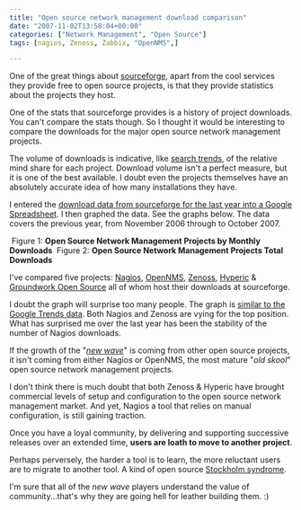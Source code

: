 ```yaml
---
title: "Open source network management download comparison"
date: "2007-11-02T13:58:04+00:00"
categories: ["Network Management", "Open Source"]
tags: [nagios, Zenoss, Zabbix, "OpenNMS",]

---
```


One of the great things about <a href="http://www.sourceforge.net/">sourceforge</a>, apart from the cool services they provide free to open source projects, is that they provide statistics about the projects they host.

One of the stats that sourceforge provides is a history of project downloads. You can't compare the stats though. So I thought it would be interesting to compare the downloads for the major open source network management projects.

The volume of downloads is indicative, like <a href="http://techteapot.com/new-wave-network-management-buzz-comparison/">search trends</a>, of the relative mind share for each project. Download volume isn't a perfect measure, but it is one of the best available. I doubt even the projects themselves have an absolutely accurate idea of how many installations they have.

I entered the <a href="https://docs.google.com/spreadsheets/d/1rWdCarr1RZ6l9aRYM0ZMah5J1_-UlIwXIk7Mr4Fok_U/pubhtml">download data from sourceforge for the last year into a Google Spreadsheet</a>. I then graphed the data. See the graphs below. The data covers the previous year, from November 2006 through to October 2007.

<img src="https://docs.google.com/spreadsheets/d/1rWdCarr1RZ6l9aRYM0ZMah5J1_-UlIwXIk7Mr4Fok_U/pubchart?oid=1&format=image" alt="" />
Figure 1: <strong>Open Source Network Management Projects by Monthly Downloads</strong>

<img src="https://docs.google.com/spreadsheets/d/1rWdCarr1RZ6l9aRYM0ZMah5J1_-UlIwXIk7Mr4Fok_U/pubchart?oid=3&format=image" alt="" />
Figure 2: <strong>Open Source Network Management Projects Total Downloads</strong>

I've compared five projects: <a href="http://www.nagios.org/">Nagios</a>, <a href="http://www.opennms.org/">OpenNMS</a>, <a href="http://www.zenoss.org/">Zenoss</a>, <a href="http://www.hyperic.com/">Hyperic</a> &amp; <a href="http://www.groundworkopensource.com/">Groundwork Open Source</a> all of whom host their downloads at sourceforge.

I doubt the graph will surprise too many people. The graph is <a href="http://techteapot.com/new-wave-network-management-buzz-comparison/">similar to the Google Trends data</a>. Both Nagios and Zenoss are vying for the top position. What has surprised me over the last year has been the stability of the number of Nagios downloads.

If the growth of the "<em><a href="http://techteapot.com/network-managements-new-wave/">new wave</a></em>" is coming from other open source projects, it isn't coming from either Nagios or OpenNMS, the most mature "<em>old skool</em>" open source network management projects.

I don't think there is much doubt that both Zenoss &amp; Hyperic have brought commercial levels of setup and configuration to the open source network management market. And yet, Nagios a tool that relies on manual configuration, is still gaining traction.

Once you have a loyal community, by delivering and supporting successive releases over an extended time, <strong>users are loath to move to another project</strong>.

Perhaps perversely, the harder a tool is to learn, the more reluctant users are to migrate to another tool. A kind of open source <a href="http://en.wikipedia.org/wiki/Stockholm_syndrome">Stockholm syndrome</a>.

I'm sure that all of the <em>new wave</em> players understand the value of community...that's why they are going hell for leather building them. :)
